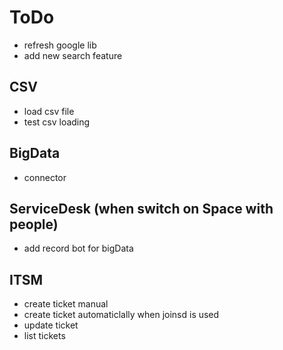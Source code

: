 # ToDo

* refresh google lib
* add new search feature

## CSV
* load csv file
* test csv loading

## BigData
* connector

## ServiceDesk (when switch on Space with people)
* add record bot for bigData

## ITSM
* create ticket manual
* create ticket automaticlally when joinsd is used
* update ticket
* list tickets
